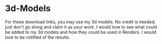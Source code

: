 # 3d-Models
For these download links, you may use my 3d models. No credit is needed, just don't go along and claim it as your work. I would love to see what could be added to my 3d models and how they could be used in Renders. I would love to be notified of the results. 
